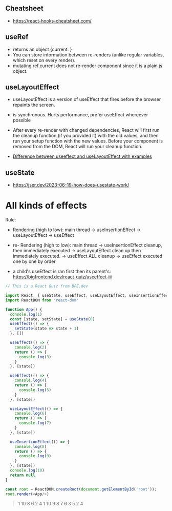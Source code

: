 
## Cheatsheet
- https://react-hooks-cheatsheet.com/

## useRef
- returns an object {current: <initialValuePassedToUseRef>}
- You can store information between re-renders (unlike regular variables, which reset on every render).
- mutating ref.current does not re-render component since it is a plain js object.


## useLayoutEffect

- useLayoutEffect is a version of useEffect that fires before the browser repaints the screen.
- is synchronous. Hurts performance, prefer useEffect whereever possible

- After every re-render with changed dependencies, React will first run the cleanup function (if you provided it) with the old values, and then run your setup function with the new values. Before your component is removed from the DOM, React will run your cleanup function.

- [Difference between useeffect and useLayoutEffect with examples](https://blog.logrocket.com/useeffect-vs-uselayouteffect-examples/)

## useState
- https://jser.dev/2023-06-19-how-does-usestate-work/

# All kinds of effects
Rule:

- Rendering (high to low): main thread -> useInsertionEffect -> useLayoutEffect -> useEffect

- re- Rendering (high to low): main thread -> useInsertionEffect cleanup, then immediately executed -> useLayoutEffect clean up then immediately executed. -> useEffect ALL cleanup -> useEffect executed one by one by order

- a child's useEffect is ran first then its parent's: https://bigfrontend.dev/react-quiz/useeffect-iii

```js
// This is a React Quiz from BFE.dev 

import React, { useState, useEffect, useLayoutEffect, useInsertionEffect} from 'react'
import ReactDOM from 'react-dom'

function App() {
  console.log(1)
  const [state, setState] = useState(0)
  useEffect(() => {
    setState(state => state + 1)
  }, [])

  useEffect(() => {
    console.log(2)
    return () => {
      console.log(3)
    }
  }, [state])

  useEffect(() => {
    console.log(4)
    return () => {
      console.log(5)
    }
  }, [state])

  useLayoutEffect(() => {
    console.log(6)
    return () => {
      console.log(7)
    }
  }, [state])

  useInsertionEffect(() => {
    console.log(8)
    return () => {
      console.log(9)
    }
  }, [state])
  console.log(10)
  return null
}

const root = ReactDOM.createRoot(document.getElementById('root'));
root.render(<App/>)

```
> 1
10
8
6
2
4
1
10
9
8
7
6
3
5
2
4